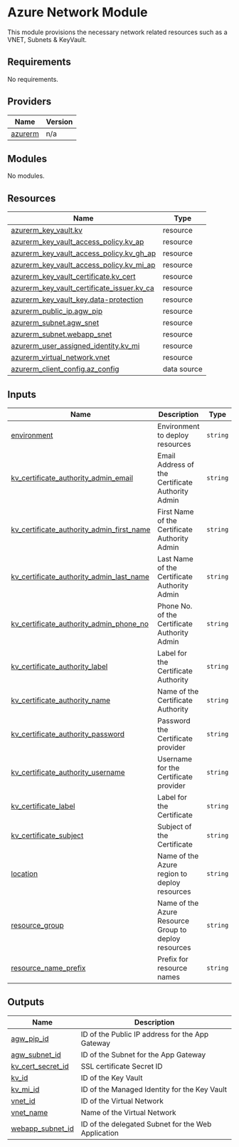 # Azure Network Module

This module provisions the necessary network related resources such as a VNET, Subnets & KeyVault.

<!-- BEGIN_TF_DOCS -->
## Requirements

No requirements.

## Providers

| Name | Version |
|------|---------|
| <a name="provider_azurerm"></a> [azurerm](#provider\_azurerm) | n/a |

## Modules

No modules.

## Resources

| Name | Type |
|------|------|
| [azurerm_key_vault.kv](https://registry.terraform.io/providers/hashicorp/azurerm/latest/docs/resources/key_vault) | resource |
| [azurerm_key_vault_access_policy.kv_ap](https://registry.terraform.io/providers/hashicorp/azurerm/latest/docs/resources/key_vault_access_policy) | resource |
| [azurerm_key_vault_access_policy.kv_gh_ap](https://registry.terraform.io/providers/hashicorp/azurerm/latest/docs/resources/key_vault_access_policy) | resource |
| [azurerm_key_vault_access_policy.kv_mi_ap](https://registry.terraform.io/providers/hashicorp/azurerm/latest/docs/resources/key_vault_access_policy) | resource |
| [azurerm_key_vault_certificate.kv_cert](https://registry.terraform.io/providers/hashicorp/azurerm/latest/docs/resources/key_vault_certificate) | resource |
| [azurerm_key_vault_certificate_issuer.kv_ca](https://registry.terraform.io/providers/hashicorp/azurerm/latest/docs/resources/key_vault_certificate_issuer) | resource |
| [azurerm_key_vault_key.data-protection](https://registry.terraform.io/providers/hashicorp/azurerm/latest/docs/resources/key_vault_key) | resource |
| [azurerm_public_ip.agw_pip](https://registry.terraform.io/providers/hashicorp/azurerm/latest/docs/resources/public_ip) | resource |
| [azurerm_subnet.agw_snet](https://registry.terraform.io/providers/hashicorp/azurerm/latest/docs/resources/subnet) | resource |
| [azurerm_subnet.webapp_snet](https://registry.terraform.io/providers/hashicorp/azurerm/latest/docs/resources/subnet) | resource |
| [azurerm_user_assigned_identity.kv_mi](https://registry.terraform.io/providers/hashicorp/azurerm/latest/docs/resources/user_assigned_identity) | resource |
| [azurerm_virtual_network.vnet](https://registry.terraform.io/providers/hashicorp/azurerm/latest/docs/resources/virtual_network) | resource |
| [azurerm_client_config.az_config](https://registry.terraform.io/providers/hashicorp/azurerm/latest/docs/data-sources/client_config) | data source |

## Inputs

| Name | Description | Type | Default | Required |
|------|-------------|------|---------|:--------:|
| <a name="input_environment"></a> [environment](#input\_environment) | Environment to deploy resources | `string` | n/a | yes |
| <a name="input_kv_certificate_authority_admin_email"></a> [kv\_certificate\_authority\_admin\_email](#input\_kv\_certificate\_authority\_admin\_email) | Email Address of the Certificate Authority Admin | `string` | n/a | yes |
| <a name="input_kv_certificate_authority_admin_first_name"></a> [kv\_certificate\_authority\_admin\_first\_name](#input\_kv\_certificate\_authority\_admin\_first\_name) | First Name of the Certificate Authority Admin | `string` | n/a | yes |
| <a name="input_kv_certificate_authority_admin_last_name"></a> [kv\_certificate\_authority\_admin\_last\_name](#input\_kv\_certificate\_authority\_admin\_last\_name) | Last Name of the Certificate Authority Admin | `string` | n/a | yes |
| <a name="input_kv_certificate_authority_admin_phone_no"></a> [kv\_certificate\_authority\_admin\_phone\_no](#input\_kv\_certificate\_authority\_admin\_phone\_no) | Phone No. of the Certificate Authority Admin | `string` | n/a | yes |
| <a name="input_kv_certificate_authority_label"></a> [kv\_certificate\_authority\_label](#input\_kv\_certificate\_authority\_label) | Label for the Certificate Authority | `string` | n/a | yes |
| <a name="input_kv_certificate_authority_name"></a> [kv\_certificate\_authority\_name](#input\_kv\_certificate\_authority\_name) | Name of the Certificate Authority | `string` | n/a | yes |
| <a name="input_kv_certificate_authority_password"></a> [kv\_certificate\_authority\_password](#input\_kv\_certificate\_authority\_password) | Password the Certificate provider | `string` | n/a | yes |
| <a name="input_kv_certificate_authority_username"></a> [kv\_certificate\_authority\_username](#input\_kv\_certificate\_authority\_username) | Username for the Certificate provider | `string` | n/a | yes |
| <a name="input_kv_certificate_label"></a> [kv\_certificate\_label](#input\_kv\_certificate\_label) | Label for the Certificate | `string` | n/a | yes |
| <a name="input_kv_certificate_subject"></a> [kv\_certificate\_subject](#input\_kv\_certificate\_subject) | Subject of the Certificate | `string` | n/a | yes |
| <a name="input_location"></a> [location](#input\_location) | Name of the Azure region to deploy resources | `string` | n/a | yes |
| <a name="input_resource_group"></a> [resource\_group](#input\_resource\_group) | Name of the Azure Resource Group to deploy resources | `string` | n/a | yes |
| <a name="input_resource_name_prefix"></a> [resource\_name\_prefix](#input\_resource\_name\_prefix) | Prefix for resource names | `string` | n/a | yes |

## Outputs

| Name | Description |
|------|-------------|
| <a name="output_agw_pip_id"></a> [agw\_pip\_id](#output\_agw\_pip\_id) | ID of the Public IP address for the App Gateway |
| <a name="output_agw_subnet_id"></a> [agw\_subnet\_id](#output\_agw\_subnet\_id) | ID of the Subnet for the App Gateway |
| <a name="output_kv_cert_secret_id"></a> [kv\_cert\_secret\_id](#output\_kv\_cert\_secret\_id) | SSL certificate Secret ID |
| <a name="output_kv_id"></a> [kv\_id](#output\_kv\_id) | ID of the Key Vault |
| <a name="output_kv_mi_id"></a> [kv\_mi\_id](#output\_kv\_mi\_id) | ID of the Managed Identity for the Key Vault |
| <a name="output_vnet_id"></a> [vnet\_id](#output\_vnet\_id) | ID of the Virtual Network |
| <a name="output_vnet_name"></a> [vnet\_name](#output\_vnet\_name) | Name of the Virtual Network |
| <a name="output_webapp_subnet_id"></a> [webapp\_subnet\_id](#output\_webapp\_subnet\_id) | ID of the delegated Subnet for the Web Application |
<!-- END_TF_DOCS -->
